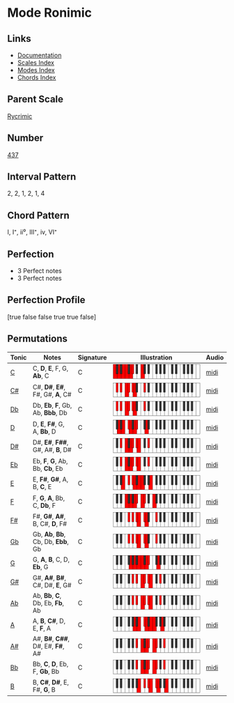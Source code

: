 # Mode Ronimic

## Links

- [Documentation](index.md)
- [Scales Index](Scales.md)
- [Modes Index](Modes.md)
- [Chords Index](Chords.md)

## Parent Scale

[Rycrimic](ScaleRycrimic.md)

## Number

[437](https://ianring.com/musictheory/scales/437)

## Interval Pattern

2, 2, 1, 2, 1, 4

## Chord Pattern

I, I⁺, ii⁰, III⁺, iv, VI⁺

## Perfection

- 3 Perfect notes
- 3 Perfect notes

## Perfection Profile

[true false false true true false]

## Permutations

| Tonic | Notes | Signature | Illustration | Audio |
|-------|-------|-----------|--------------|-------|
| [C](ModeCNaturalRonimic.md) | C, **D**, **E**, F, G, **Ab**, C | C | ![CNaturalRonimic](ModeCNaturalRonimic.png) | [midi](https://github.com/edipermadi/music/blob/main/docs/ModeCNaturalRonimic.mid?raw=true) |
| [C#](ModeCSharpRonimic.md) | C#, **D#**, **E#**, F#, G#, **A**, C# | C | ![CSharpRonimic](ModeCSharpRonimic.png) | [midi](https://github.com/edipermadi/music/blob/main/docs/ModeCSharpRonimic.mid?raw=true) |
| [Db](ModeDFlatRonimic.md) | Db, **Eb**, **F**, Gb, Ab, **Bbb**, Db | C | ![DFlatRonimic](ModeDFlatRonimic.png) | [midi](https://github.com/edipermadi/music/blob/main/docs/ModeDFlatRonimic.mid?raw=true) |
| [D](ModeDNaturalRonimic.md) | D, **E**, **F#**, G, A, **Bb**, D | C | ![DNaturalRonimic](ModeDNaturalRonimic.png) | [midi](https://github.com/edipermadi/music/blob/main/docs/ModeDNaturalRonimic.mid?raw=true) |
| [D#](ModeDSharpRonimic.md) | D#, **E#**, **F##**, G#, A#, **B**, D# | C | ![DSharpRonimic](ModeDSharpRonimic.png) | [midi](https://github.com/edipermadi/music/blob/main/docs/ModeDSharpRonimic.mid?raw=true) |
| [Eb](ModeEFlatRonimic.md) | Eb, **F**, **G**, Ab, Bb, **Cb**, Eb | C | ![EFlatRonimic](ModeEFlatRonimic.png) | [midi](https://github.com/edipermadi/music/blob/main/docs/ModeEFlatRonimic.mid?raw=true) |
| [E](ModeENaturalRonimic.md) | E, **F#**, **G#**, A, B, **C**, E | C | ![ENaturalRonimic](ModeENaturalRonimic.png) | [midi](https://github.com/edipermadi/music/blob/main/docs/ModeENaturalRonimic.mid?raw=true) |
| [F](ModeFNaturalRonimic.md) | F, **G**, **A**, Bb, C, **Db**, F | C | ![FNaturalRonimic](ModeFNaturalRonimic.png) | [midi](https://github.com/edipermadi/music/blob/main/docs/ModeFNaturalRonimic.mid?raw=true) |
| [F#](ModeFSharpRonimic.md) | F#, **G#**, **A#**, B, C#, **D**, F# | C | ![FSharpRonimic](ModeFSharpRonimic.png) | [midi](https://github.com/edipermadi/music/blob/main/docs/ModeFSharpRonimic.mid?raw=true) |
| [Gb](ModeGFlatRonimic.md) | Gb, **Ab**, **Bb**, Cb, Db, **Ebb**, Gb | C | ![GFlatRonimic](ModeGFlatRonimic.png) | [midi](https://github.com/edipermadi/music/blob/main/docs/ModeGFlatRonimic.mid?raw=true) |
| [G](ModeGNaturalRonimic.md) | G, **A**, **B**, C, D, **Eb**, G | C | ![GNaturalRonimic](ModeGNaturalRonimic.png) | [midi](https://github.com/edipermadi/music/blob/main/docs/ModeGNaturalRonimic.mid?raw=true) |
| [G#](ModeGSharpRonimic.md) | G#, **A#**, **B#**, C#, D#, **E**, G# | C | ![GSharpRonimic](ModeGSharpRonimic.png) | [midi](https://github.com/edipermadi/music/blob/main/docs/ModeGSharpRonimic.mid?raw=true) |
| [Ab](ModeAFlatRonimic.md) | Ab, **Bb**, **C**, Db, Eb, **Fb**, Ab | C | ![AFlatRonimic](ModeAFlatRonimic.png) | [midi](https://github.com/edipermadi/music/blob/main/docs/ModeAFlatRonimic.mid?raw=true) |
| [A](ModeANaturalRonimic.md) | A, **B**, **C#**, D, E, **F**, A | C | ![ANaturalRonimic](ModeANaturalRonimic.png) | [midi](https://github.com/edipermadi/music/blob/main/docs/ModeANaturalRonimic.mid?raw=true) |
| [A#](ModeASharpRonimic.md) | A#, **B#**, **C##**, D#, E#, **F#**, A# | C | ![ASharpRonimic](ModeASharpRonimic.png) | [midi](https://github.com/edipermadi/music/blob/main/docs/ModeASharpRonimic.mid?raw=true) |
| [Bb](ModeBFlatRonimic.md) | Bb, **C**, **D**, Eb, F, **Gb**, Bb | C | ![BFlatRonimic](ModeBFlatRonimic.png) | [midi](https://github.com/edipermadi/music/blob/main/docs/ModeBFlatRonimic.mid?raw=true) |
| [B](ModeBNaturalRonimic.md) | B, **C#**, **D#**, E, F#, **G**, B | C | ![BNaturalRonimic](ModeBNaturalRonimic.png) | [midi](https://github.com/edipermadi/music/blob/main/docs/ModeBNaturalRonimic.mid?raw=true) |
